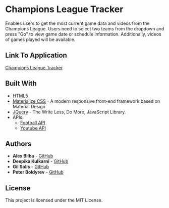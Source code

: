 # Champions League Tracker
Enables users to get the most current game data and videos from the Champions League.  Users need to select two teams from the dropdown and press "Go" to view game date or schedule information.  Additionally, videos of games played will be available.

## Link To Application
[Champions League Tracker](https://alexshanless.github.io/project01/)

## Built With

* HTML5
* [Materialize CSS](https://materializecss.com/) - A modern responsive front-end framework based on Material Design
* [JQuery](https://jquery.com/) - The Write Less, Do More, JavaScript Library.
* APIs:
    * [Football API](https://www.football-data.org/)
    * [Youtube API](https://developers.google.com/youtube/v3)
    
## Authors

* **Alex Bilba** - [GitHub](https://github.com/alexshanless)
* **Deepika Kulkarni** - [GitHub](https://github.com/kulkdeepika)
* **Gil Solis** - [GitHub](https://github.com/GilSolis)
* **Peter Boldyrev** - [GitHub](https://github.com/peterboldyrev)

## License

This project is licensed under the MIT License.
